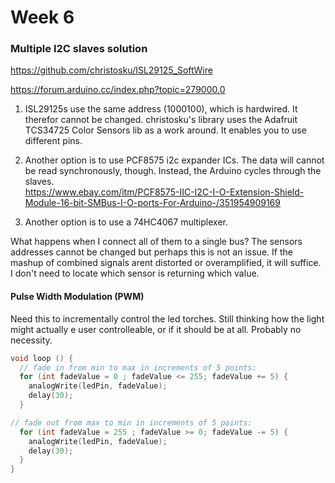 # Week 6

### Multiple I2C slaves solution

https://github.com/christosku/ISL29125_SoftWire

https://forum.arduino.cc/index.php?topic=279000.0

1. ISL29125s use the same address (1000100), which is hardwired. It therefor cannot be changed. christosku's library uses the Adafruit TCS34725 Color Sensors lib as a work around. It enables you to use different pins.

2. Another option is to use PCF8575 i2c expander ICs. The data will cannot be read synchronously, though. Instead, the Arduino cycles through the slaves.   
https://www.ebay.com/itm/PCF8575-IIC-I2C-I-O-Extension-Shield-Module-16-bit-SMBus-I-O-ports-For-Arduino-/351954909169

3. Another option is to use a 74HC4067 multiplexer.

What happens when I connect all of them to a single bus? The sensors addresses cannot be changed but perhaps this is not an issue. If the mashup of combined signals arent distorted or overamplified, it will suffice. I don't need to locate which sensor is returning which value. 

#### Pulse Width Modulation (PWM)

Need this to incrementally control the led torches. Still thinking how the light might actually e user controlleable, or if it should be at all. Probably no necessity.

```C++
void loop () {
  // fade in from min to max in increments of 5 points:
  for (int fadeValue = 0 ; fadeValue <= 255; fadeValue += 5) {
    analogWrite(ledPin, fadeValue);
    delay(30);
  }

// fade out from max to min in increments of 5 points:
  for (int fadeValue = 255 ; fadeValue >= 0; fadeValue -= 5) {
    analogWrite(ledPin, fadeValue);
    delay(30);
  }
}
```